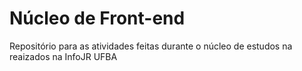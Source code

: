 # Núcleo de Front-end

Repositório para as atividades feitas durante o núcleo de estudos na reaizados na InfoJR UFBA
